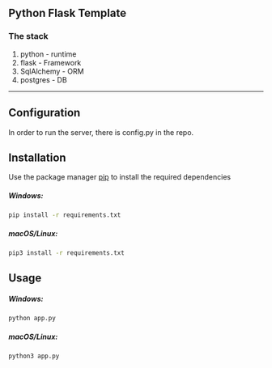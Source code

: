 ## Python Flask Template

### The stack

1. python - runtime
2. flask - Framework
3. SqlAlchemy - ORM
4. postgres - DB

---

## Configuration

In order to run the server, there is config.py in the repo.

## Installation

Use the package manager [pip](https://pip.pypa.io/en/stable/) to install the required dependencies

##### Windows:
```zsh
pip install -r requirements.txt 
```

##### macOS/Linux:
```zsh
pip3 install -r requirements.txt
```

## Usage

##### Windows:
```zsh
python app.py
```
##### macOS/Linux:
```zsh
python3 app.py
```
